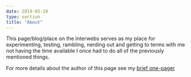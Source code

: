 ```yaml
---
date: 2019-05-28
type: section
title: "About"
---
```


This page/blog/place on the interwebs serves as my place for experimenting, testing, rambling, nerding out and getting to terms with me not having the time available I once had to do all of the previously mentioned things.

For more details about the author of this page see my [brief one-pager](https://www.wittrup.me)


